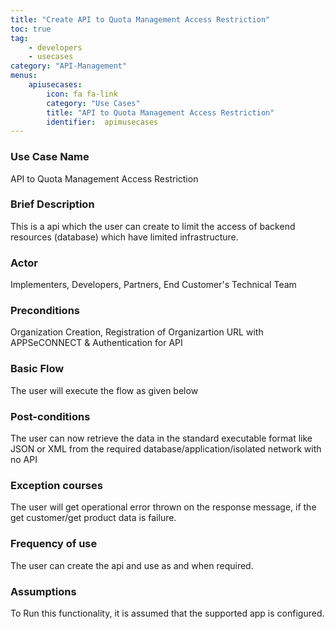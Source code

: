 ```yaml
---
title: "Create API to Quota Management Access Restriction"
toc: true
tag: 
    - developers
    - usecases
category: "API-Management"                
menus: 
    apiusecases: 
        icon: fa fa-link
        category: "Use Cases"
        title: "API to Quota Management Access Restriction" 
        identifier:  apimusecases
---
```


### Use Case Name
API to Quota Management Access Restriction

### Brief Description 
This is a api which the user can create to limit the access of backend resources (database) which have limited infrastructure.

### Actor
Implementers, Developers, Partners, End Customer's Technical Team  

### Preconditions
 Organization Creation, Registration of Organizartion URL with APPSeCONNECT & Authentication for API

### Basic Flow
The user will execute the flow as given below

### Post-conditions
The user can now retrieve the data in the standard executable format like JSON or XML from the required database/application/isolated network with no API
### Exception courses 
The user will get operational error thrown on the response message, if the get customer/get product data is failure.
### Frequency of use
The user can create the api and use as and when required. 
### Assumptions 
To Run this functionality, it is assumed that the supported app is configured.
